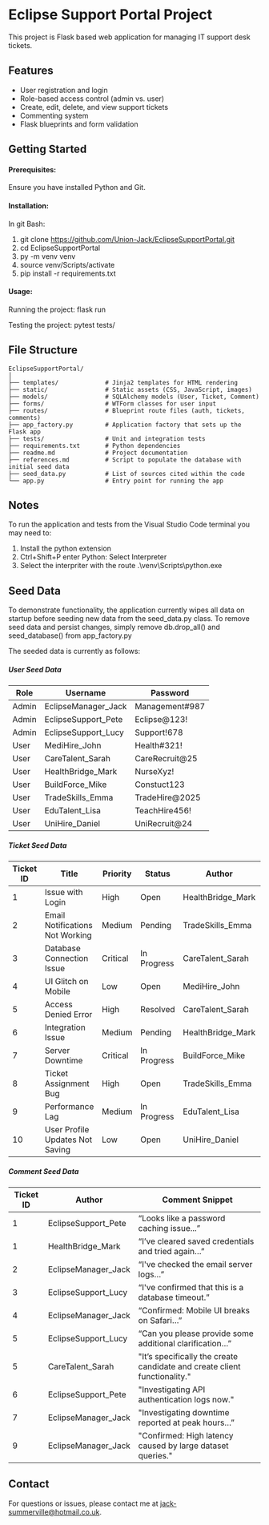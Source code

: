 # Eclipse Support Portal Project
This project is Flask based web application for managing IT support desk tickets.

## Features
- User registration and login
- Role-based access control (admin vs. user)
- Create, edit, delete, and view support tickets
- Commenting system
- Flask blueprints and form validation

## Getting Started
#### Prerequisites:
Ensure you have installed Python and Git.

#### Installation: 
In git Bash:
1. git clone https://github.com/Union-Jack/EclipseSupportPortal.git
2. cd EclipseSupportPortal
3. py -m venv venv
4. source venv/Scripts/activate
5. pip install -r requirements.txt

#### Usage:
Running the project:
flask run 

Testing the project:
pytest tests/

## File Structure
    EclipseSupportPortal/
    │
    ├── templates/             # Jinja2 templates for HTML rendering
    ├── static/                # Static assets (CSS, JavaScript, images)
    ├── models/                # SQLAlchemy models (User, Ticket, Comment)
    ├── forms/                 # WTForm classes for user input
    ├── routes/                # Blueprint route files (auth, tickets, comments)
    ├── app_factory.py         # Application factory that sets up the Flask app
    ├── tests/                 # Unit and integration tests
    ├── requirements.txt       # Python dependencies
    ├── readme.md              # Project documentation
    ├── references.md          # Script to populate the database with initial seed data
    ├── seed_data.py           # List of sources cited within the code
    └── app.py                 # Entry point for running the app

## Notes
To run the application and tests from the Visual Studio Code terminal you may need to:
1. Install the python extension
2. Ctrl+Shift+P enter Python: Select Interpreter 
3. Select the interpriter with the route .\venv\Scripts\python.exe

## Seed Data
To demonstrate functionality, the application currently wipes all data on startup before seeding new data from the seed_data.py class.
To remove seed data and persist changes, simply remove db.drop_all() and seed_database() from app_factory.py

The seeded data is currently as follows:
##### User Seed Data
| Role  | Username               | Password         |
|-------|------------------------|------------------|
| Admin | EclipseManager_Jack    | Management#987   |
| Admin | EclipseSupport_Pete    | Eclipse@123!     |
| Admin | EclipseSupport_Lucy    | Support!678      |
| User  | MediHire_John          | Health#321!      |
| User  | CareTalent_Sarah       | CareRecruit@25   |
| User  | HealthBridge_Mark      | NurseXyz!        |
| User  | BuildForce_Mike        | Constuct123      |
| User  | TradeSkills_Emma       | TradeHire@2025   |
| User  | EduTalent_Lisa         | TeachHire456!    |
| User  | UniHire_Daniel         | UniRecruit@24    |

##### Ticket Seed Data
| Ticket ID | Title                              | Priority  | Status       | Author              | Assignee               |
|-----------|------------------------------------|-----------|--------------|---------------------|------------------------|
| 1         | Issue with Login                   | High      | Open         | HealthBridge_Mark   | EclipseSupport_Pete    |
| 2         | Email Notifications Not Working    | Medium    | Pending      | TradeSkills_Emma    | EclipseManager_Jack    |
| 3         | Database Connection Issue          | Critical  | In Progress  | CareTalent_Sarah    | EclipseSupport_Lucy    |
| 4         | UI Glitch on Mobile                | Low       | Open         | MediHire_John       | EclipseManager_Jack    |
| 5         | Access Denied Error                | High      | Resolved     | CareTalent_Sarah    | EclipseSupport_Lucy    |
| 6         | Integration Issue                  | Medium    | Pending      | HealthBridge_Mark   | EclipseSupport_Pete    |
| 7         | Server Downtime                    | Critical  | In Progress  | BuildForce_Mike     | EclipseManager_Jack    |
| 8         | Ticket Assignment Bug              | High      | Open         | TradeSkills_Emma    | Unassigned             |
| 9         | Performance Lag                    | Medium    | In Progress  | EduTalent_Lisa      | EclipseManager_Jack    |
| 10        | User Profile Updates Not Saving    | Low       | Open         | UniHire_Daniel      | Unassigned             |

##### Comment Seed Data
| Ticket ID | Author              | Comment Snippet                                                              |
|-----------|---------------------|------------------------------------------------------------------------------|
| 1         | EclipseSupport_Pete | “Looks like a password caching issue...”                                     |
| 1         | HealthBridge_Mark   | “I’ve cleared saved credentials and tried again…”                            |
| 2         | EclipseManager_Jack | “I've checked the email server logs…”                                        |
| 3         | EclipseSupport_Lucy | “I've confirmed that this is a database timeout.”                            |
| 4         | EclipseManager_Jack | “Confirmed: Mobile UI breaks on Safari…”                                     |
| 5         | EclipseSupport_Lucy | “Can you please provide some additional clarification…”                      |
| 5         | CareTalent_Sarah    | "It’s specifically the create candidate and create client functionality."    |
| 6         | EclipseSupport_Pete | "Investigating API authentication logs now."                                 |
| 7         | EclipseManager_Jack | "Investigating downtime reported at peak hours…”                             |
| 9         | EclipseManager_Jack | "Confirmed: High latency caused by large dataset queries."                   |

## Contact
For questions or issues, please contact me at jack-summerville@hotmail.co.uk.